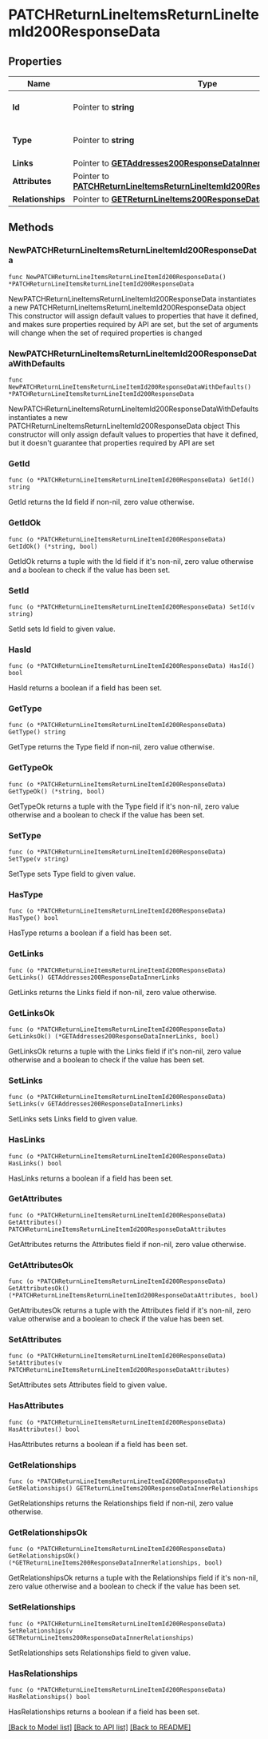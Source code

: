 # PATCHReturnLineItemsReturnLineItemId200ResponseData

## Properties

Name | Type | Description | Notes
------------ | ------------- | ------------- | -------------
**Id** | Pointer to **string** | The resource&#39;s id | [optional] 
**Type** | Pointer to **string** | The resource&#39;s type | [optional] [default to "return_line_items"]
**Links** | Pointer to [**GETAddresses200ResponseDataInnerLinks**](GETAddresses200ResponseDataInnerLinks.md) |  | [optional] 
**Attributes** | Pointer to [**PATCHReturnLineItemsReturnLineItemId200ResponseDataAttributes**](PATCHReturnLineItemsReturnLineItemId200ResponseDataAttributes.md) |  | [optional] 
**Relationships** | Pointer to [**GETReturnLineItems200ResponseDataInnerRelationships**](GETReturnLineItems200ResponseDataInnerRelationships.md) |  | [optional] 

## Methods

### NewPATCHReturnLineItemsReturnLineItemId200ResponseData

`func NewPATCHReturnLineItemsReturnLineItemId200ResponseData() *PATCHReturnLineItemsReturnLineItemId200ResponseData`

NewPATCHReturnLineItemsReturnLineItemId200ResponseData instantiates a new PATCHReturnLineItemsReturnLineItemId200ResponseData object
This constructor will assign default values to properties that have it defined,
and makes sure properties required by API are set, but the set of arguments
will change when the set of required properties is changed

### NewPATCHReturnLineItemsReturnLineItemId200ResponseDataWithDefaults

`func NewPATCHReturnLineItemsReturnLineItemId200ResponseDataWithDefaults() *PATCHReturnLineItemsReturnLineItemId200ResponseData`

NewPATCHReturnLineItemsReturnLineItemId200ResponseDataWithDefaults instantiates a new PATCHReturnLineItemsReturnLineItemId200ResponseData object
This constructor will only assign default values to properties that have it defined,
but it doesn't guarantee that properties required by API are set

### GetId

`func (o *PATCHReturnLineItemsReturnLineItemId200ResponseData) GetId() string`

GetId returns the Id field if non-nil, zero value otherwise.

### GetIdOk

`func (o *PATCHReturnLineItemsReturnLineItemId200ResponseData) GetIdOk() (*string, bool)`

GetIdOk returns a tuple with the Id field if it's non-nil, zero value otherwise
and a boolean to check if the value has been set.

### SetId

`func (o *PATCHReturnLineItemsReturnLineItemId200ResponseData) SetId(v string)`

SetId sets Id field to given value.

### HasId

`func (o *PATCHReturnLineItemsReturnLineItemId200ResponseData) HasId() bool`

HasId returns a boolean if a field has been set.

### GetType

`func (o *PATCHReturnLineItemsReturnLineItemId200ResponseData) GetType() string`

GetType returns the Type field if non-nil, zero value otherwise.

### GetTypeOk

`func (o *PATCHReturnLineItemsReturnLineItemId200ResponseData) GetTypeOk() (*string, bool)`

GetTypeOk returns a tuple with the Type field if it's non-nil, zero value otherwise
and a boolean to check if the value has been set.

### SetType

`func (o *PATCHReturnLineItemsReturnLineItemId200ResponseData) SetType(v string)`

SetType sets Type field to given value.

### HasType

`func (o *PATCHReturnLineItemsReturnLineItemId200ResponseData) HasType() bool`

HasType returns a boolean if a field has been set.

### GetLinks

`func (o *PATCHReturnLineItemsReturnLineItemId200ResponseData) GetLinks() GETAddresses200ResponseDataInnerLinks`

GetLinks returns the Links field if non-nil, zero value otherwise.

### GetLinksOk

`func (o *PATCHReturnLineItemsReturnLineItemId200ResponseData) GetLinksOk() (*GETAddresses200ResponseDataInnerLinks, bool)`

GetLinksOk returns a tuple with the Links field if it's non-nil, zero value otherwise
and a boolean to check if the value has been set.

### SetLinks

`func (o *PATCHReturnLineItemsReturnLineItemId200ResponseData) SetLinks(v GETAddresses200ResponseDataInnerLinks)`

SetLinks sets Links field to given value.

### HasLinks

`func (o *PATCHReturnLineItemsReturnLineItemId200ResponseData) HasLinks() bool`

HasLinks returns a boolean if a field has been set.

### GetAttributes

`func (o *PATCHReturnLineItemsReturnLineItemId200ResponseData) GetAttributes() PATCHReturnLineItemsReturnLineItemId200ResponseDataAttributes`

GetAttributes returns the Attributes field if non-nil, zero value otherwise.

### GetAttributesOk

`func (o *PATCHReturnLineItemsReturnLineItemId200ResponseData) GetAttributesOk() (*PATCHReturnLineItemsReturnLineItemId200ResponseDataAttributes, bool)`

GetAttributesOk returns a tuple with the Attributes field if it's non-nil, zero value otherwise
and a boolean to check if the value has been set.

### SetAttributes

`func (o *PATCHReturnLineItemsReturnLineItemId200ResponseData) SetAttributes(v PATCHReturnLineItemsReturnLineItemId200ResponseDataAttributes)`

SetAttributes sets Attributes field to given value.

### HasAttributes

`func (o *PATCHReturnLineItemsReturnLineItemId200ResponseData) HasAttributes() bool`

HasAttributes returns a boolean if a field has been set.

### GetRelationships

`func (o *PATCHReturnLineItemsReturnLineItemId200ResponseData) GetRelationships() GETReturnLineItems200ResponseDataInnerRelationships`

GetRelationships returns the Relationships field if non-nil, zero value otherwise.

### GetRelationshipsOk

`func (o *PATCHReturnLineItemsReturnLineItemId200ResponseData) GetRelationshipsOk() (*GETReturnLineItems200ResponseDataInnerRelationships, bool)`

GetRelationshipsOk returns a tuple with the Relationships field if it's non-nil, zero value otherwise
and a boolean to check if the value has been set.

### SetRelationships

`func (o *PATCHReturnLineItemsReturnLineItemId200ResponseData) SetRelationships(v GETReturnLineItems200ResponseDataInnerRelationships)`

SetRelationships sets Relationships field to given value.

### HasRelationships

`func (o *PATCHReturnLineItemsReturnLineItemId200ResponseData) HasRelationships() bool`

HasRelationships returns a boolean if a field has been set.


[[Back to Model list]](../README.md#documentation-for-models) [[Back to API list]](../README.md#documentation-for-api-endpoints) [[Back to README]](../README.md)


